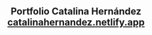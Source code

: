 <h2 align="center">
  Portfolio Catalina Hernández<br/>
  <a href="https://catalinahernandez.netlify.app/index.html" target="_blank">catalinahernandez.netlify.app</a>
</h2>
